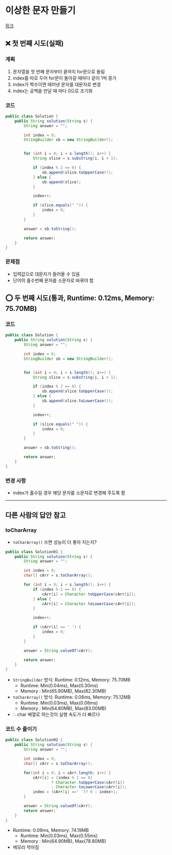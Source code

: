# 이상한 문자 만들기
[링크](https://school.programmers.co.kr/learn/courses/30/lessons/12930)

## ❌ 첫 번째 시도(실패)
### 계획
1. 문자열을 첫 번째 문자부터 끝까지 for문으로 돌림
2. index를 따로 두어 for문이 돌아갈 때마다 같이 1씩 증가
3. index가 짝수이면 때어낸 문자를 대문자로 변경
4. index는 공백을 만날 때 마다 0으로 초기화

### 코드
```java
public class Solution {
    public String solution(String s) {
        String answer = "";

        int index = 0;
        StringBuilder sb = new StringBuilder();


        for (int i = 0; i < s.length(); i++) {
            String slice = s.substring(i, i + 1);

            if (index % 2 == 0) {
                sb.append(slice.toUpperCase());
            } else {
                sb.append(slice);
            }

            index++;

            if (slice.equals(" ")) {
                index = 0;
            }
        }

        answer = sb.toString();

        return answer;
    }
}
```

### 문제점
- 입력값으로 대문자가 들어올 수 있음
- 단어의 홀수번째 문자를 소문자로 바꿔야 함

## ⭕️ 두 번째 시도(통과, Runtime: 0.12ms, Memory: 75.70MB)
### 코드
```java
public class Solution {
    public String solution(String s) {
        String answer = "";

        int index = 0;
        StringBuilder sb = new StringBuilder();


        for (int i = 0; i < s.length(); i++) {
            String slice = s.substring(i, i + 1);

            if (index % 2 == 0) {
                sb.append(slice.toUpperCase());
            } else {
                sb.append(slice.toLowerCase());
            }

            index++;

            if (slice.equals(" ")) {
                index = 0;
            }
        }

        answer = sb.toString();

        return answer;
    }
}
```

### 변경 사항
- index가 홀수일 경우 해당 문자를 소문자로 변경해 주도록 함

---
## 다른 사람의 답안 참고
### toCharArray
- `toCharArray()` 쓰면 성능이 더 좋아 지는지?
```java
public class Solution01 {
    public String solution(String s) {
        String answer = "";

        int index = 0;
        char[] cArr = s.toCharArray();

        for (int i = 0; i < s.length(); i++) {
            if (index % 2 == 0) {
                cArr[i] = Character.toUpperCase(cArr[i]);
            } else {
                cArr[i] = Character.toLowerCase(cArr[i]);
            }

            index++;

            if (cArr[i] == ' ') {
                index = 0;
            }
        }

        answer = String.valueOf(cArr);

        return answer;
    }
}
```
- `StringBuilder` 방식: Runtime: 0.12ms, Memory: 75.70MB
  - Runtime: Min(0.04ms), Max(0.30ms)
  - Memory : Min(65.90MB), Max(82.30MB)
- `toCharArray()` 방식: Runtime: 0.06ms, Memory: 75.12MB
  - Runtime: Min(0.03ms), Max(0.08ms)
  - Memory : Min(64.80MB), Max(83.00MB)
- ∴ char 배열로 하는것이 실행 속도가 더 빠르다

### 코드 수 줄이기
```java
public class Solution02 {
    public String solution(String s) {
        String answer = "";

        int index = 0;
        char[] cArr = s.toCharArray();

        for(int i = 0; i < cArr.length; i++) {
            cArr[i] = (index % 2 == 0)
                    ? Character.toUpperCase(cArr[i])
                    : Character.toLowerCase(cArr[i]);
            index = (cArr[i] ==' ')? 0 : index+1;
        }

        answer = String.valueOf(cArr);
        return answer;
    }
}
```
- Runtime: 0.09ms, Memory: 74.19MB
  - Runtime: Min(0.03ms), Max(0.55ms)
  - Memory : Min(64.90MB), Max(78.80MB)
- 메모리 작아짐